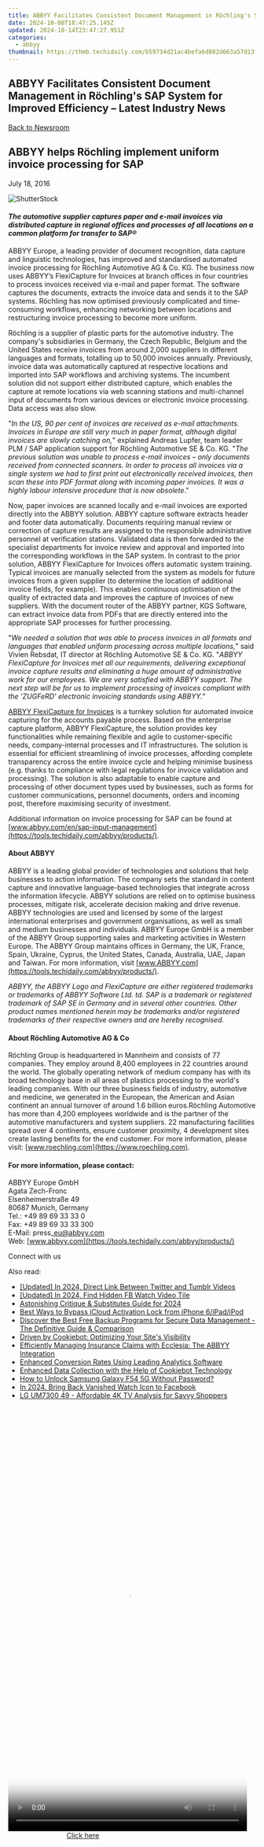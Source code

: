 ```yaml
---
title: ABBYY Facilitates Consistent Document Management in Röchling's SAP System for Improved Efficiency – Latest Industry News
date: 2024-10-08T18:47:25.145Z
updated: 2024-10-14T23:47:27.951Z
categories:
  - abbyy
thumbnail: https://thmb.techidaily.com/b59734d21ac4befa6d882d663a57d13f768195f331fa0eea08a7ad594a08d5e2.jpg
---
```


## ABBYY Facilitates Consistent Document Management in Röchling's SAP System for Improved Efficiency – Latest Industry News

[Back to Newsroom](https://tools.techidaily.com/abbyy/products/)

## ABBYY helps Röchling implement uniform invoice processing for SAP

July 18, 2016

![ShutterStock](https://content.abbyy.com/-/media/project/abbyy/abbyy/branchtemplates/shutterstock_1272462163_1296-x-729.jpg?h=729&iar=0&w=1296)

#### _The automotive supplier captures paper and e-mail invoices via distributed capture in regional offices and processes of all locations on a common platform for transfer to SAP®_

  
ABBYY Europe, a leading provider of document recognition, data capture and linguistic technologies, has improved and standardised automated invoice processing for Röchling Automotive AG & Co. KG. The business now uses ABBYY’s FlexiCapture for Invoices at branch offices in four countries to process invoices received via e-mail and paper format. The software captures the documents, extracts the invoice data and sends it to the SAP systems. Röchling has now optimised previously complicated and time-consuming workflows, enhancing networking between locations and restructuring invoice processing to become more uniform.  
  
Röchling is a supplier of plastic parts for the automotive industry. The company's subsidiaries in Germany, the Czech Republic, Belgium and the United States receive invoices from around 2,000 suppliers in different languages and formats, totalling up to 50,000 invoices annually. Previously, invoice data was automatically captured at respective locations and imported into SAP workflows and archiving systems. The incumbent solution did not support either distributed capture, which enables the capture at remote locations via web scanning stations and multi-channel input of documents from various devices or electronic invoice processing. Data access was also slow.  
  
"_In the US, 90 per cent of invoices are received as e-mail attachments. Invoices in Europe are still very much in paper format, although digital invoices are slowly catching on,_" explained Andreas Lupfer, team leader PLM / SAP application support for Röchling Automotive SE & Co. KG. "_The previous solution was unable to process e-mail invoices – only documents received from connected scanners. In order to process all invoices via a single system we had to first print out electronically received invoices, then scan these into PDF format along with incoming paper invoices. It was a highly labour intensive procedure that is now obsolete_."   
  
Now, paper invoices are scanned locally and e-mail invoices are exported directly into the ABBYY solution. ABBYY capture software extracts header and footer data automatically. Documents requiring manual review or correction of capture results are assigned to the responsible administrative personnel at verification stations. Validated data is then forwarded to the specialist departments for invoice review and approval and imported into the corresponding workflows in the SAP system. In contrast to the prior solution, ABBYY FlexiCapture for Invoices offers automatic system training. Typical invoices are manually selected from the system as models for future invoices from a given supplier (to determine the location of additional invoice fields, for example). This enables continuous optimisation of the quality of extracted data and improves the capture of invoices of new suppliers. With the document router of the ABBYY partner, KGS Software, can extract invoice data from PDFs that are directly entered into the appropriate SAP processes for further processing.  
  
"_We needed a solution that was able to process invoices in all formats and languages that enabled uniform processing across multiple locations,_" said Vivien Rebsdat, IT director at Röchling Automotive SE & Co. KG. "_ABBYY FlexiCapture for Invoices met all our requirements, delivering exceptional invoice capture results and eliminating a huge amount of administrative work for our employees. We are very satisfied with ABBYY support. The next step will be for us to implement processing of invoices compliant with the 'ZUGFeRD' electronic invoicing standards using ABBYY._"  
  
[ABBYY FlexiCapture for Invoices](https://tools.techidaily.com/abbyy/products/) is a turnkey solution for automated invoice capturing for the accounts payable process. Based on the enterprise capture platform, ABBYY FlexiCapture, the solution provides key functionalities while remaining flexible and agile to customer-specific needs, company-internal processes and IT infrastructures. The solution is essential for efficient streamlining of invoice processes, affording complete transparency across the entire invoice cycle and helping minimise business (e.g. thanks to compliance with legal regulations for invoice validation and processing). The solution is also adaptable to enable capture and processing of other document types used by businesses, such as forms for customer communications, personnel documents, orders and incoming post, therefore maximising security of investment.  
  
Additional information on invoice processing for SAP can be found at [www.abbyy.com/en/sap-input-management](https://tools.techidaily.com/abbyy/products/).

#### About ABBYY

ABBYY is a leading global provider of technologies and solutions that help businesses to action information. The company sets the standard in content capture and innovative language-based technologies that integrate across the information lifecycle. ABBYY solutions are relied on to optimise business processes, mitigate risk, accelerate decision making and drive revenue. ABBYY technologies are used and licensed by some of the largest international enterprises and government organisations, as well as small and medium businesses and individuals. ABBYY Europe GmbH is a member of the ABBYY Group supporting sales and marketing activities in Western Europe. The ABBYY Group maintains offices in Germany, the UK, France, Spain, Ukraine, Cyprus, the United States, Canada, Australia, UAE, Japan and Taiwan. For more information, visit [www.ABBYY.com](https://tools.techidaily.com/abbyy/products/).

_ABBYY, the ABBYY Logo and FlexiCapture are either registered trademarks or trademarks of ABBYY Software Ltd. td. SAP is a trademark or registered trademark of SAP SE in Germany and in several other countries. Other product names mentioned herein may be trademarks and/or registered trademarks of their respective owners and are hereby recognised._

#### About Röchling Automotive AG & Co

Röchling Group is headquartered in Mannheim and consists of 77 companies. They employ around 8,400 employees in 22 countries around the world. The globally operating network of medium company has with its broad technology base in all areas of plastics processing to the world's leading companies. With our three business fields of industry, automotive and medicine, we generated in the European, the American and Asian continent an annual turnover of around 1.6 billion euros.Röchling Automotive has more than 4,200 employees worldwide and is the partner of the automotive manufacturers and system suppliers. 22 manufacturing facilities spread over 4 continents, ensure customer proximity, 4 development sites create lasting benefits for the end customer. For more information, please visit: [www.roechling.com](https://www.roechling.com).

#### For more information, please contact:

ABBYY Europe GmbH  
Agata Zech-Fronc  
Elsenheimerstraße 49   
80687 Munich, Germany   
Tel.: +49 89 69 33 33 0  
Fax: +49 89 69 33 33 300  
E-Mail: press\_eu@abbyy.com  
Web: [www.abbyy.com](https://tools.techidaily.com/abbyy/products/) 

Connect with us

<ins class="adsbygoogle"
     style="display:block"
     data-ad-format="autorelaxed"
     data-ad-client="ca-pub-7571918770474297"
     data-ad-slot="1223367746"></ins>

<ins class="adsbygoogle"
     style="display:block"
     data-ad-client="ca-pub-7571918770474297"
     data-ad-slot="8358498916"
     data-ad-format="auto"
     data-full-width-responsive="true"></ins>

<span class="atpl-alsoreadstyle">Also read:</span>
<div><ul>
<li><a href="https://twitter-clips.techidaily.com/updated-in-2024-direct-link-between-twitter-and-tumblr-videos/"><u>[Updated] In 2024, Direct Link Between Twitter and Tumblr Videos</u></a></li>
<li><a href="https://facebook-video-recording.techidaily.com/updated-in-2024-find-hidden-fb-watch-video-tile/"><u>[Updated] In 2024, Find Hidden FB Watch Video Tile</u></a></li>
<li><a href="https://extra-tips.techidaily.com/astonishing-critique-and-substitutes-guide-for-2024/"><u>Astonishing Critique & Substitutes Guide for 2024</u></a></li>
<li><a href="https://activate-lock.techidaily.com/best-ways-to-bypass-icloud-activation-lock-from-iphone-6ipadipod-by-drfone-ios/"><u>Best Ways to Bypass iCloud Activation Lock from iPhone 6/iPad/iPod</u></a></li>
<li><a href="https://tech-renaissance.techidaily.com/discover-the-best-free-backup-programs-for-secure-data-management-the-definitive-guide-and-comparison/"><u>Discover the Best Free Backup Programs for Secure Data Management - The Definitive Guide & Comparison</u></a></li>
<li><a href="https://solve-popular.techidaily.com/driven-by-cookiebot-optimizing-your-sites-visibility/"><u>Driven by Cookiebot: Optimizing Your Site's Visibility</u></a></li>
<li><a href="https://solve-popular.techidaily.com/efficiently-managing-insurance-claims-with-ecclesia-the-abbyy-integration/"><u>Efficiently Managing Insurance Claims with Ecclesia: The ABBYY Integration</u></a></li>
<li><a href="https://solve-popular.techidaily.com/enhanced-conversion-rates-using-leading-analytics-software/"><u>Enhanced Conversion Rates Using Leading Analytics Software</u></a></li>
<li><a href="https://solve-popular.techidaily.com/enhanced-data-collection-with-the-help-of-cookiebot-technology/"><u>Enhanced Data Collection with the Help of Cookiebot Technology</u></a></li>
<li><a href="https://review-topics.techidaily.com/how-to-unlock-samsung-galaxy-f54-5g-without-password-by-drfone-android-unlock-android-unlock/"><u>How to Unlock Samsung Galaxy F54 5G Without Password?</u></a></li>
<li><a href="https://facebook-clips.techidaily.com/in-2024-bring-back-vanished-watch-icon-to-facebook/"><u>In 2024, Bring Back Vanished Watch Icon to Facebook</u></a></li>
<li><a href="https://buynow-reviews.techidaily.com/lg-um7300-49-affordable-4k-tv-analysis-for-savvy-shoppers/"><u>LG UM7300 49 - Affordable 4K TV Analysis for Savvy Shoppers</u></a></li>
</ul></div>

<!-- affiliate ads begin -->
<span id="1899850">
					<video width="486" height="864" style="cursor:pointer"
           poster="//a.impactradius-go.com/display-clicktoplayimage/1899850.png"
           onclick="if(!this.playClicked){this.play();this.setAttribute('controls',true);this.playClicked=true;}">
	   <source src="//a.impactradius-go.com/display-ad/14483-1899850">
	   <img src="//a.impactradius-go.com/display-clicktoplayimage/1899850.png" style="border: none; height: 100%; width: 100%; object-fit: contain">
	</video>
	<div style="width:304px;text-align:center"><a href="javascript:window.open(decodeURIComponent('https%3A%2F%2Felectronicx.pxf.io%2Fc%2F5597632%2F1899850%2F14483'), '_blank');void(0);">Click here</a></div>
</span>
<img height="0" width="0" src="https://imp.pxf.io/i/5597632/1899850/14483" style="position:absolute;visibility:hidden;" border="0" />
<!-- affiliate ads end -->

